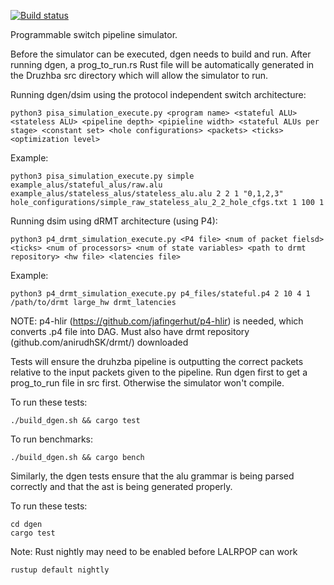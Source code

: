 [![Build status](https://ci.appveyor.com/api/projects/status/fkguas3fm87takto?svg=true)](https://ci.appveyor.com/project/anirudhSK/druzhba-j5ou7)


Programmable switch pipeline simulator.

Before the simulator can be executed, dgen needs to build
and run. After running dgen, a prog_to_run.rs Rust file
will be automatically generated in the Druzhba src directory 
which will allow the simulator to run.


Running dgen/dsim using the protocol independent switch architecture:

    python3 pisa_simulation_execute.py <program name> <stateful ALU> <stateless ALU> <pipeline depth> <pipieline width> <stateful ALUs per stage> <constant set> <hole configurations> <packets> <ticks> <optimization level>

Example:

    python3 pisa_simulation_execute.py simple example_alus/stateful_alus/raw.alu example_alus/stateless_alus/stateless_alu.alu 2 2 1 "0,1,2,3" hole_configurations/simple_raw_stateless_alu_2_2_hole_cfgs.txt 1 100 1

Running dsim using dRMT architecture (using P4):

    python3 p4_drmt_simulation_execute.py <P4 file> <num of packet fielsd> <ticks> <num of processors> <num of state variables> <path to drmt repository> <hw file> <latencies file>

Example:

    python3 p4_drmt_simulation_execute.py p4_files/stateful.p4 2 10 4 1 /path/to/drmt large_hw drmt_latencies
  
NOTE: p4-hlir (https://github.com/jafingerhut/p4-hlir) is needed, which converts .p4 file into DAG.
Must also have drmt repository (github.com/anirudhSK/drmt/) downloaded 


Tests will ensure the druhzba pipeline is outputting
the correct packets relative to the input packets
given to the pipeline. Run dgen first to get a 
prog_to_run file in src first. Otherwise the simulator
won't compile. 

To run these tests:

    ./build_dgen.sh && cargo test

To run benchmarks:

    ./build_dgen.sh && cargo bench

Similarly, the dgen tests ensure that the alu grammar
is being parsed correctly and that the ast is being
generated properly. 

To run these tests:

    cd dgen
    cargo test

Note: Rust nightly may need to be enabled before LALRPOP
can work

    rustup default nightly

